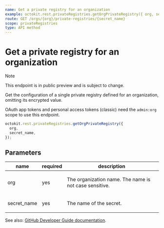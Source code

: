 ```yaml
---
name: Get a private registry for an organization
example: octokit.rest.privateRegistries.getOrgPrivateRegistry({ org, secret_name })
route: GET /orgs/{org}/private-registries/{secret_name}
scope: privateRegistries
type: API method
---
```


# Get a private registry for an organization

> [!NOTE]
> This endpoint is in public preview and is subject to change.

Get the configuration of a single private registry defined for an organization, omitting its encrypted value.

OAuth app tokens and personal access tokens (classic) need the `admin:org` scope to use this endpoint.

```js
octokit.rest.privateRegistries.getOrgPrivateRegistry({
  org,
  secret_name,
});
```

## Parameters

<table>
  <thead>
    <tr>
      <th>name</th>
      <th>required</th>
      <th>description</th>
    </tr>
  </thead>
  <tbody>
    <tr><td>org</td><td>yes</td><td>

The organization name. The name is not case sensitive.

</td></tr>
<tr><td>secret_name</td><td>yes</td><td>

The name of the secret.

</td></tr>
  </tbody>
</table>

See also: [GitHub Developer Guide documentation](https://docs.github.com/rest/private-registries/organization-configurations#get-a-private-registry-for-an-organization).
